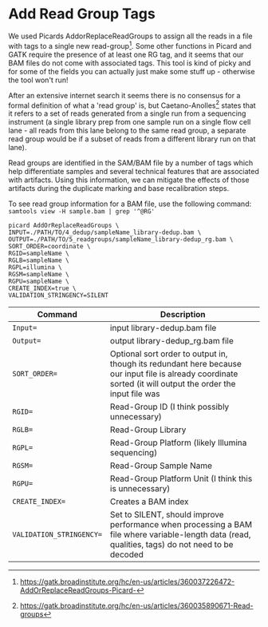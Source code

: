 # Add Read Group Tags

We used Picards AddorReplaceReadGroups to assign all the reads in a file with tags to a single new read-group[^1]. Some other functions in Picard and GATK require the presence of at least one RG tag, and it seems that our BAM files do not come with associated tags. This tool is kind of picky and for some of the fields you can actually just make some stuff up - otherwise the tool won't run!

After an extensive internet search it seems there is no consensus for a formal definition of what a 'read group' is, but Caetano-Anolles[^2] states that it refers to a set of reads generated from a single run from a sequencing instrument (a single library prep from one sample run on a single flow cell lane - all reads from this lane belong to the same read group, a separate read group would be if a subset of reads from a different library run on that lane).

Read groups are identified in the SAM/BAM file by a number of tags which help differentiate samples and several technical features that are associated with artifacts. Using this information, we can mitigate the effects of those artifacts during the duplicate marking and base recalibration steps.

To see read group information for a BAM file, use the following command: `samtools view -H sample.bam | grep '^@RG'`

```
picard AddOrReplaceReadGroups \
INPUT=./PATH/TO/4_dedup/sampleName_library-dedup.bam \
OUTPUT=./PATH/TO/5_readgroups/sampleName_library-dedup_rg.bam \ 
SORT_ORDER=coordinate \
RGID=sampleName \
RGLB=sampleName \
RGPL=illumina \
RGSM=sampleName \
RGPU=sampleName \
CREATE_INDEX=true \
VALIDATION_STRINGENCY=SILENT
```

| Command      | Description |
| ----------- | ----------- |
| `Input=` | input library-dedup.bam file |
| `Output=` | output library-dedup_rg.bam file |
| `SORT_ORDER=` | Optional sort order to output in, though its redundant here because our input file is already coordinate sorted (it will output the order the input file was |
| `RGID=` | Read-Group ID (I think possibly unnecessary) |
| `RGLB=` | Read-Group Library |
| `RGPL=` | Read-Group Platform (likely Illumina sequencing)|
| `RGSM=` | Read-Group Sample Name |
| `RGPU=` | Read-Group Platform Unit (I think this is unnecessary) |
| `CREATE_INDEX=` | Creates a BAM index |
| `VALIDATION_STRINGENCY=` | Set to SILENT, should improve performance when processing a BAM file where variable-length data (read, qualities, tags) do not need to be decoded |

[^1]: <https://gatk.broadinstitute.org/hc/en-us/articles/360037226472-AddOrReplaceReadGroups-Picard->
[^2]: <https://gatk.broadinstitute.org/hc/en-us/articles/360035890671-Read-groups>
